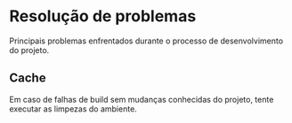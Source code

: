 # Resolução de problemas

Principais problemas enfrentados durante o processo de desenvolvimento do projeto.

## Cache

Em caso de falhas de build sem mudanças conhecidas do projeto, tente executar as limpezas do ambiente.